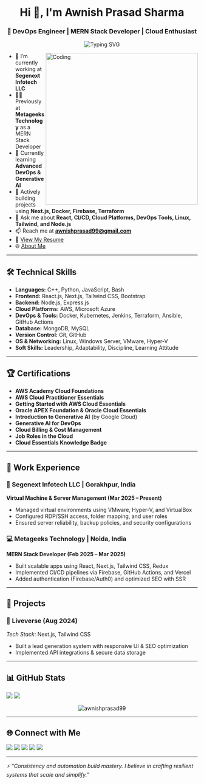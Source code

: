 <h1 align="center">Hi 👋, I'm Awnish Prasad Sharma</h1>
<h3 align="center">🚀 DevOps Engineer | MERN Stack Developer | Cloud Enthusiast</h3>
<p align="center">
  <img src="https://readme-typing-svg.herokuapp.com?font=Fira+Code&duration=3000&pause=1000&center=true&vCenter=true&width=435&lines=Crafting+scalable+systems;Automating+everything;Cloud+%26+DevOps+practitioner;Full-Stack+React+Developer" alt="Typing SVG" />
</p>

<img align="right" alt="Coding" width="400" src="https://user-images.githubusercontent.com/55389276/140866485-8fb1c876-9a8f-4d6a-98dc-08c4981eaf70.gif" />

- 🔭 I’m currently working at **Segenext Infotech LLC**  
- 👨‍💻 Previously at **Metageeks Technology** as a MERN Stack Developer  
- 🌱 Currently learning **Advanced DevOps & Generative AI**
- 💼 Actively building projects using **Next.js, Docker, Firebase, Terraform**
- 💬 Ask me about **React, CI/CD, Cloud Platforms, DevOps Tools, Linux, Tailwind, and Node.js**
- 📫 Reach me at **awnishprasad99@gmail.com**
- 📄 [View My Resume](https://drive.google.com/file/d/1sKI37FmfVBcGl1h69DRzcgxK1jzyw7aH/view?usp=drive_link)
- 🌐 [About Me](https://magnificent-cheesecake-3df438.netlify.app/)

---

## 🛠️ Technical Skills

- **Languages:** C++, Python, JavaScript, Bash  
- **Frontend:** React.js, Next.js, Tailwind CSS, Bootstrap  
- **Backend:** Node.js, Express.js  
- **Cloud Platforms:** AWS, Microsoft Azure  
- **DevOps & Tools:** Docker, Kubernetes, Jenkins, Terraform, Ansible, GitHub Actions  
- **Database:** MongoDB, MySQL  
- **Version Control:** Git, GitHub  
- **OS & Networking:** Linux, Windows Server, VMware, Hyper-V  
- **Soft Skills:** Leadership, Adaptability, Discipline, Learning Attitude

---

## 🏆 Certifications

- **AWS Academy Cloud Foundations**  
- **AWS Cloud Practitioner Essentials**  
- **Getting Started with AWS Cloud Essentials**  
- **Oracle APEX Foundation & Oracle Cloud Essentials**  
- **Introduction to Generative AI** (by Google Cloud)  
- **Generative AI for DevOps**  
- **Cloud Billing & Cost Management**  
- **Job Roles in the Cloud**  
- **Cloud Essentials Knowledge Badge**

---

## 💼 Work Experience

### 🔧 Segenext Infotech LLC | Gorakhpur, India  
**Virtual Machine & Server Management (Mar 2025 – Present)**  
- Managed virtual environments using VMware, Hyper-V, and VirtualBox  
- Configured RDP/SSH access, folder mapping, and user roles  
- Ensured server reliability, backup policies, and security configurations

### 💻 Metageeks Technology | Noida, India  
**MERN Stack Developer (Feb 2025 – Mar 2025)**  
- Built scalable apps using React, Next.js, Tailwind CSS, Redux  
- Implemented CI/CD pipelines via Firebase, GitHub Actions, and Vercel  
- Added authentication (Firebase/Auth0) and optimized SEO with SSR

---

## 🌟 Projects

### 🎯 **Liveverse** (Aug 2024)  
*Tech Stack:* Next.js, Tailwind CSS  
- Built a lead generation system with responsive UI & SEO optimization  
- Implemented API integrations & secure data storage

---

## 📊 GitHub Stats

<p align="left">
  <img src="https://github-readme-stats.vercel.app/api?username=awnishprasad99&show_icons=true&theme=tokyonight" />
  <img src="https://github-readme-stats.vercel.app/api/top-langs/?username=awnishprasad99&layout=compact&theme=tokyonight" />
</p>
<p align="center">
  <img src="https://github-readme-streak-stats.herokuapp.com/?user=awnishprasad99&theme=tokyonight" alt="awnishprasad99" />
</p>

---

## 🌐 Connect with Me

<p align="left">
<a href="https://twitter.com/awnish_prasad"><img src="https://img.shields.io/badge/Twitter-blue?logo=twitter&style=for-the-badge"></a>
<a href="https://www.linkedin.com/in/awnish-prasad-b9b089212/"><img src="https://img.shields.io/badge/LinkedIn-blue?logo=linkedin&style=for-the-badge"></a>
<a href="https://github.com/awnishprasad99"><img src="https://img.shields.io/badge/GitHub-black?logo=github&style=for-the-badge"></a>
<a href="https://www.kaggle.com/awnishprasad"><img src="https://img.shields.io/badge/Kaggle-blue?logo=kaggle&style=for-the-badge"></a>
<a href="mailto:awnishprasad99@gmail.com"><img src="https://img.shields.io/badge/Email-red?logo=gmail&style=for-the-badge"></a>
</p>

---

_⚡ “Consistency and automation build mastery. I believe in crafting resilient systems that scale and simplify.”_

